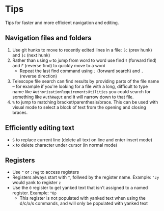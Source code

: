 # Tips

Tips for faster and more efficient navigation and editing.

## Navigation files and folders

1. Use git hunks to move to recently edited lines in a file: `[c` (prev hunk) and `]c` (next hunk)
2. Rather than using `w` to jump from word to word use find `f` (forward find) and `F` (reverse find) to quickly move to a word
   - Repeat the last find command using `;` (forward search) and `,` (reverse direction)
3. Telescope file search can find results by providing parts of the file name – for example if you're looking for a file with a long, difficult to type name like `AuthorizationRequirementsUtilities` you could search for something like `AuthReqUt` and it will narrow down to that file.
4. `%` to jump to matching bracket/parenthesis/brace. This can be used with visual mode to select a block of text from the opening and closing braces.

## Efficiently editing text

- `S` to replace current line (delete all text on line and enter insert mode)
- `x` to delete character under cursor (in normal mode)

## Registers

- Use `"` or `:reg` to access registers
- Registers always start with `"`, follwed by the register name. Example: `"zy` would yank to register `z`
- Use the `0` register to get yanked text that isn't assigned to a named register. Example: `"0p`
  - This register is not populated with yanked text when using the d/c/x/s commands, and will only be populated with yanked text
